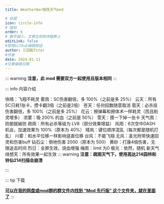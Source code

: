 ```yaml
---
title: WeatherWar搞怪天气mod

# 标题
icon: circle-info
# 图标
order: 6
# 数字越小，文章左侧排序越靠上
editLink: false
#禁用Github编辑按钮
author: 三回転Tstar
#作者
date: 2024-01-11
#文章编辑日期
---
```


::: warning
**注意，此 mod 需要双方一起使用且版本相同**
:::

::: info 内容介绍

快晴：飞翔不耗灵
雾雨：SC伤害翻倍，多 100%（之前是多 25%）
云天：所有SC只耗1张卡，攒卡翻3倍（之前是2倍）
苍天：任何招数随意取消
雹天：必杀技伤害翻倍，多 100%（之前是多 25%）
花云：擦弹幕和擦体术一样耗灵（而且削灵增多）
浓雾：吸 200% 的血（之前是 50%）
雪天：摸一下掉一张卡
天气雨：防御就破防
疏雨：所有必杀等级为 LV8（部分效果增益）
风雨：6次空中DASH机会，加速效果为 100%（原本为 40%）
晴岚：键位顺序混乱（每次都是随机打乱）
川雾：和水平位移一样影响竖直位移
台风：不能飞翔
无风：圣光附带快速回灵和伤害buff
钻石尘：倒地伤害 2000（原本为 500）
黄砂：打康4倍伤害，无限追击时间
烈日：全屏生效，烧血增强
梅雨：limit 为0
极光：依然，随机
新天气 绯想天：所有效果一起生效
::: warning
**注意：疏雨天气下，使用高达214园林和铃仙214扫描会崩溃**

:::

::: tip 下载

**[**可以在我的网盘或mod群的群文件内找到 “Mod 先行版” 这个文件夹，就在里面了**](/about/)**
:::



